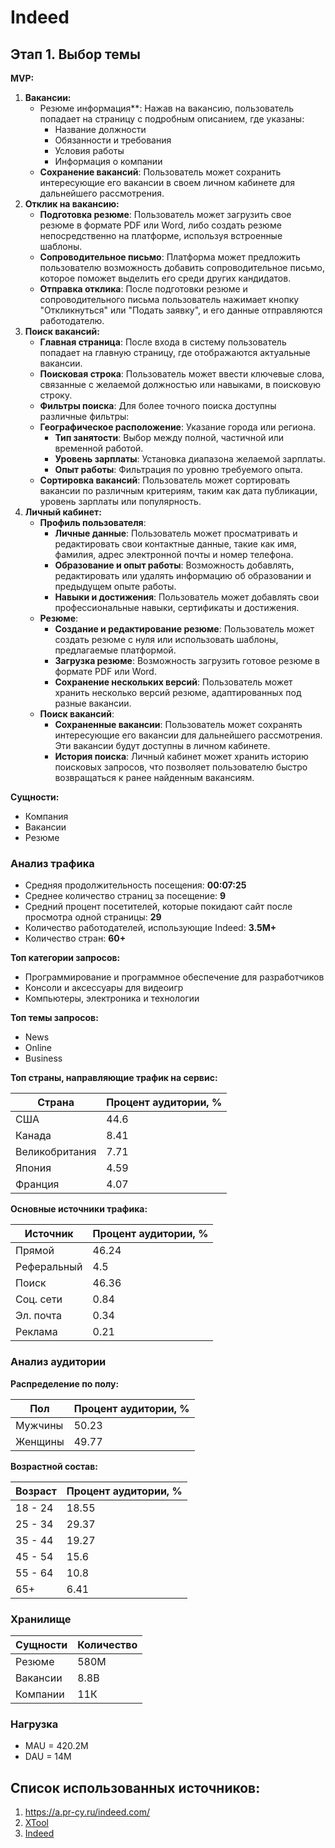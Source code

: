 # Indeed
## Этап 1. Выбор темы

  **MVP:**
 1. **Вакансии:**
	- Резюме информация**: Нажав на вакансию, пользователь попадает на страницу с подробным описанием, где указаны:
		- Название должности
		- Обязанности и требования
		- Условия работы
		- Информация о компании
	- **Сохранение вакансий**: Пользователь может сохранить интересующие его вакансии в своем личном кабинете для дальнейшего рассмотрения.
2.  **Отклик на вакансию:**
	 - **Подготовка резюме**: Пользователь может загрузить свое резюме в формате PDF или Word, либо создать резюме непосредственно на платформе, используя встроенные шаблоны.
	- **Сопроводительное письмо**: Платформа может предложить пользователю возможность добавить сопроводительное письмо, которое поможет выделить его среди других кандидатов.
	- **Отправка отклика**: После подготовки резюме и сопроводительного письма пользователь нажимает кнопку "Откликнуться" или "Подать заявку", и его данные отправляются работодателю.
3. **Поиск вакансий:**
	- **Главная страница**: После входа в систему пользователь попадает на главную страницу, где отображаются актуальные вакансии.
    - **Поисковая строка**: Пользователь может ввести ключевые слова, связанные с желаемой должностью или навыками, в поисковую строку.
    - **Фильтры поиска**: Для более точного поиска доступны различные фильтры:
	- **Географическое расположение**: Указание города или региона.
		- **Тип занятости**: Выбор между полной, частичной или временной работой.
	    - **Уровень зарплаты**: Установка диапазона желаемой зарплаты.
	    - **Опыт работы**: Фильтрация по уровню требуемого опыта.
	- **Сортировка вакансий**: Пользователь может сортировать вакансии по различным критериям, таким как дата публикации, уровень зарплаты или популярность.
4. **Личный кабинет:** 
	- **Профиль пользователя**:
	    - **Личные данные**: Пользователь может просматривать и редактировать свои контактные данные, такие как имя, фамилия, адрес электронной почты и номер телефона.
	    - **Образование и опыт работы**: Возможность добавлять, редактировать или удалять информацию об образовании и предыдущем опыте работы.
	    - **Навыки и достижения**: Пользователь может добавлять свои профессиональные навыки, сертификаты и достижения.
	- **Резюме**:
	    - **Создание и редактирование резюме**: Пользователь может создать резюме с нуля или использовать шаблоны, предлагаемые платформой.
	    - **Загрузка резюме**: Возможность загрузить готовое резюме в формате PDF или Word.
	    - **Сохранение нескольких версий**: Пользователь может хранить несколько версий резюме, адаптированных под разные вакансии.
	- **Поиск вакансий**:
	    - **Сохраненные вакансии**: Пользователь может сохранять интересующие его вакансии для дальнейшего рассмотрения. Эти вакансии будут доступны в личном кабинете.
	    - **История поиска**: Личный кабинет может хранить историю поисковых запросов, что позволяет пользователю быстро возвращаться к ранее найденным вакансиям.

**Сущности:**
- Компания
- Вакансии
- Резюме

### Анализ трафика

- Средняя продолжительность посещения: **00:07:25**
- Среднее количество страниц за посещение: **9**
- Средний процент посетителей, которые покидают сайт после просмотра одной страницы: **29**
- Количество работодателей, использующие Indeed: **3.5M+**
- Количество стран: **60+**

**Топ категории запросов:**
- Программирование и программное обеспечение для разработчиков
- Консоли и аксессуары для видеоигр
- Компьютеры, электроника и технологии

**Топ темы запросов:**
- News
- Online
- Business


 **Топ страны, направляющие трафик на сервис:**

| Страна         | Процент аудитории, % |
| -------------- | -------------------- |
| США            | 44.6                 |
| Канада         | 8.41                 |
| Великобритания | 7.71                 |
| Япония         | 4.59                 |
| Франция        | 4.07                 |


**Основные источники трафика:**

| Источник    | Процент аудитории, % |
| ----------- | -------------------- |
| Прямой      | 46.24                |
| Реферальный | 4.5                  |
| Поиск       | 46.36                |
| Соц. сети   | 0.84                 |
| Эл. почта   | 0.34                 |
| Реклама     | 0.21                 |



### Анализ аудитории

**Распределение по полу:**

| Пол     | Процент аудитории, % |
| ------- | -------------------- |
| Мужчины | 50.23                |
| Женщины | 49.77                |


**Возрастной состав:**

| Возраст | Процент аудитории, % |
| ------- | -------------------- |
| 18 - 24 | 18.55                |
| 25 - 34 | 29.37                |
| 35 - 44 | 19.27                |
| 45 - 54 | 15.6                 |
| 55 - 64 | 10.8                 |
| 65+     | 6.41                 |



### Хранилище

| Сущности | Количество |
| -------- | ---------- |
| Резюме   | 580M       |
| Вакансии | 8.8В       |
| Компании | 11К        |



### Нагрузка
- MAU = 420.2M
- DAU = 14M

   
## Список использованных источников:
1. https://a.pr-cy.ru/indeed.com/
2. [XTool](https://xtool.ru/blog/statistika-poseshhaemosti-sajta/)
3. [Indeed ](https://www.indeed.com/career-advice/finding-a-job/how-many-jobs-are-available-in-business-services )


